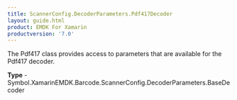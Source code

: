 ```yaml
---
title: ScannerConfig.DecoderParameters.Pdf417Decoder
layout: guide.html 
product: EMDK For Xamarin 
productversion: '7.0' 
---
```

The Pdf417 class provides access to parameters that are available for the Pdf417 decoder.

**Type** - Symbol.XamarinEMDK.Barcode.ScannerConfig.DecoderParameters.BaseDecoder



